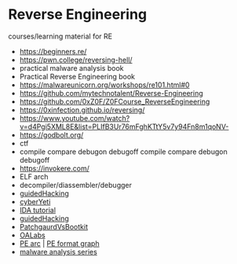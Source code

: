 # Reverse Engineering
courses/learning material for RE

- https://beginners.re/
- https://pwn.college/reversing-hell/
- practical malware analysis book
- Practical Reverse Engineering book
- https://malwareunicorn.org/workshops/re101.html#0
- https://github.com/mytechnotalent/Reverse-Engineering
- https://github.com/0xZ0F/Z0FCourse_ReverseEngineering
- https://0xinfection.github.io/reversing/
- https://www.youtube.com/watch?v=d4Pgi5XML8E&list=PLIfB3Ur76mFghKTtY5v7y94Fn8m1qoNV-
- https://godbolt.org/ 
- ctf
- compile compare debugon debugoff compile compare debugon debugoff
- https://invokere.com/
- ELF arch
- decompiler/diassembler/debugger
- [guidedHacking](https://www.youtube.com/watch?v=lwUve1VdFYs&list=PLt9cUwGw6CYEpBwasTz7WWgphfRWof0_O&index=1)
- [cyberYeti](https://www.youtube.com/watch?v=fv9ii3W5htQ&list=PLHJns8WZXCdvaD7-xR7e5FJNW_6H9w-wC)
- [IDA tutorial](https://www.youtube.com/watch?v=N_3AGB9Vf9E&list=PLKwUZp9HwWoDDBPvoapdbJ1rdofowT67z)
- [guidedHacking](https://www.youtube.com/watch?v=lwUve1VdFYs&list=PLt9cUwGw6CYEpBwasTz7WWgphfRWof0_O&index=1)
- [PatchgaurdVsBootkit](https://www.youtube.com/watch?v=AbNEUkQ__3E&list=PLHimULZIr-kusM38ElmsP_z4jUcwSKDcP)
- [OALabs](https://www.patreon.com/collection/1259251?view=expanded)
- [PE arc](https://www.youtube.com/playlist?list=PLHJns8WZXCdstHnLaxcz-CO74fO4Q88_8) | [PE format graph](https://onlyf8.com/pe-format)
- [malware analysis series](https://exploitreversing.com/wp-content/uploads/2025/01/mas_10.pdf)
